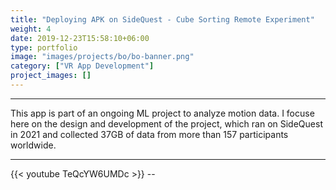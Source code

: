 ```yaml
---
title: "Deploying APK on SideQuest - Cube Sorting Remote Experiment"
weight: 4
date: 2019-12-23T15:58:10+06:00
type: portfolio
image: "images/projects/bo/bo-banner.png"
category: ["VR App Development"]
project_images: []
---
```



_________________
This app is part of an ongoing ML project to analyze motion data. I focuse here on the design and development of the project, which ran on SideQuest in 2021 and collected 37GB of data from more than 157 participants worldwide. 
_________________


{{< youtube TeQcYW6UMDc >}} --
